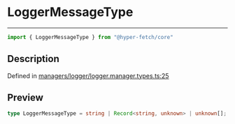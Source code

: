 

# LoggerMessageType

<div class="api-docs__separator" data-reactroot="">

---

</div><div class="api-docs__import" data-reactroot="">

```ts
import { LoggerMessageType } from "@hyper-fetch/core"
```

</div><div class="api-docs__section">

## Description

</div><div class="api-docs__description"><span class="api-docs__do-not-parse">



</span></div><p class="api-docs__definition">

Defined in [managers/logger/logger.manager.types.ts:25](https://github.com/BetterTyped/hyper-fetch/blob/c746dc1f/packages/core/src/managers/logger/logger.manager.types.ts#L25)

</p><div class="api-docs__section">

## Preview

</div><div class="api-docs__preview type single">

```ts
type LoggerMessageType = string | Record<string, unknown> | unknown[];
```

</div>